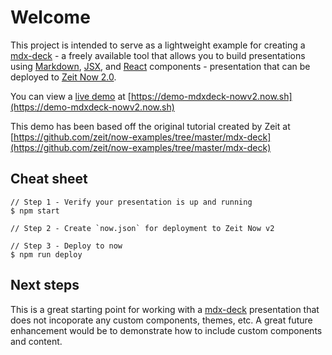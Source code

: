 # Welcome
This project is intended to serve as a lightweight example for creating a [mdx-deck](https://github.com/jxnblk/mdx-deck) - a freely available tool that allows you to build presentations using [Markdown](https://daringfireball.net/projects/markdown/syntax), [JSX](https://reactjs.org/docs/introducing-jsx.htmlreac), and [React](https://reactjs.org) components - presentation that can be deployed to [Zeit Now 2.0](https://zeit.co/now).

You can view a [live demo]() at [https://demo-mdxdeck-nowv2.now.sh](https://demo-mdxdeck-nowv2.now.sh)

This demo has been based off the original tutorial created by Zeit at [https://github.com/zeit/now-examples/tree/master/mdx-deck](https://github.com/zeit/now-examples/tree/master/mdx-deck)

## Cheat sheet
```
// Step 1 - Verify your presentation is up and running
$ npm start

// Step 2 - Create `now.json` for deployment to Zeit Now v2

// Step 3 - Deploy to now
$ npm run deploy

```

## Next steps
This is a great starting point for working with a [mdx-deck](https://github.com/jxnblk/mdx-deck) presentation that does not incoporate any custom components, themes, etc. A great future enhancement would be to demonstrate how to include custom components and content.